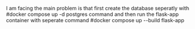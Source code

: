 I am facing the main problem is that first create the database seperatly with #docker compose up -d postgres command and then run the flask-app container with seperate command #docker compose up --build flask-app
